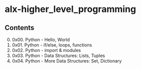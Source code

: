 # alx-higher_level_programming
## Contents
0.  0x00. Python - Hello, World
1.  0x01. Python - if/else, loops, functions
2.  0x02. Python - import & modules
3.  0x03. Python - Data Structures: Lists, Tuples
4.  0x04. Python - More Data Structures: Set, Dictionary
